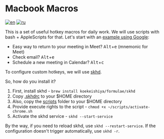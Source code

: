 # Macbook Macros

[![en](https://img.shields.io/badge/lang-English%20%F0%9F%87%AC%F0%9F%87%A7-white)](README.md)
[![ru](https://img.shields.io/badge/%D1%8F%D0%B7%D1%8B%D0%BA-%D0%A0%D1%83%D1%81%D1%81%D0%BA%D0%B8%D0%B9%20%F0%9F%87%B7%F0%9F%87%BA-white)](README.RU.md)

This is a set of useful hotkey macros for daily work. We will use scripts with bash + AppleScripts for that. Let's start with an [example using Google](./.skhdrc):

- Easy way to return to your meeting in Meet? <kbd>Alt</kbd>+<kbd>e</kbd> (mnemonic for Meet)
- Check email? <kbd>Alt</kbd>+<kbd>e</kbd>
- Schedule a new meeting in Calendar? <kbd>Alt</kbd>+<kbd>c</kbd>

To configure custom hotkeys, we will use [skhd](https://github.com/koekeishiya/skhd).

So, how do you install it?

1. First, install skhd - `brew install koekeishiya/formulae/skhd`
2. Copy [.skhdrc](./.skhdrc) to your $HOME directory
3. Also, copy the [scripts](/scripts/) folder to your $HOME directory
4. Provide execute rights to the script - `chmod +x ~/scripts/activate-chrome.sh`
5. Activate the skhd service - `skhd --start-service`

By the way, if you need to reload skhd, use `skhd --restart-service`. If the configuration doesn't trigger automatically, use `skhd -r`.
